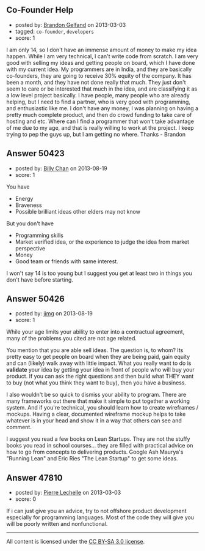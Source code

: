 ## Co-Founder Help

- posted by: [Brandon Gelfand](https://stackexchange.com/users/-1/25284-brandon-gelfand) on 2013-03-03
- tagged: `co-founder`, `developers`
- score: 1

I am only 14, so I don't have an immense amount of money to make my idea happen. While I am very technical, I can't write code from scratch. I am very good with selling my ideas and getting people on board, which I have done with my current idea. My programmers are in India, and they are basically co-founders, they are going to receive 30% equity of the company. It has been a month, and they have not done really that much. They just don't seem to care or be interested that much in the idea, and are classifying it as a low level project basically. I have people, many people who are already helping, but I need to find a partner, who is very good with programming, and enthusiastic like me. I don't have any money, I was planning on having a pretty much complete product, and then do crowd funding to take care of hosting and etc. Where can I find a programmer that won't take advantage of me due to my age, and that is really willing to work at the project. I keep trying to pep the guys up, but I am getting no where. Thanks - Brandon


## Answer 50423

- posted by: [Billy Chan](https://stackexchange.com/users/-1/21618-billy-chan) on 2013-08-19
- score: 1

You have

* Energy
* Braveness
* Possible brilliant ideas other elders may not know

But you don't have

* Programming skills
* Market verified idea, or the experience to judge the idea from market perspective
* Money
* Good team or friends with same interest.

I won't say 14 is too young but I suggest you get at least two in things you don't have before starting.


## Answer 50426

- posted by: [jimg](https://stackexchange.com/users/-1/2380-jimg) on 2013-08-19
- score: 1

While your age limits your ability to enter into a contractual agreement, many of the problems you cited are not age related. 

You mention that you are able sell ideas.  The question is, to whom?  Its pretty easy to get people on board when they are being paid, gain equity and can (likely) walk away with little impact.  What you really want to do is **validate** your idea by getting your idea in front of people who will buy your product.  If you can ask the right questions and then build what THEY want to buy (not what you think they want to buy), then you have a business.

I also wouldn't be so quick to dismiss your ability to program. There are many frameworks out there that make it simple to put together a working system. And if you're technical, you should learn how to create wireframes / mockups.  Having a clear, documented wireframe mockup helps to take whatever is in your head and show it in a way that others can see and comment.

I suggest you read a few books on Lean Startups. They are not the stuffy books you read in school courses... they are filled with practical advice on how to go from concepts to delivering products.  Google Ash Maurya's "Running Lean" and Eric Ries "The Lean Startup" to get some ideas. 


## Answer 47810

- posted by: [Pierre Lechelle](https://stackexchange.com/users/-1/25291-pierre-lechelle) on 2013-03-03
- score: 0

If i can just give you an advice, try to not offshore product development especially for programming languages. Most of the code they will give you will be poorly written and nonfunctional.



---

All content is licensed under the [CC BY-SA 3.0 license](https://creativecommons.org/licenses/by-sa/3.0/).
